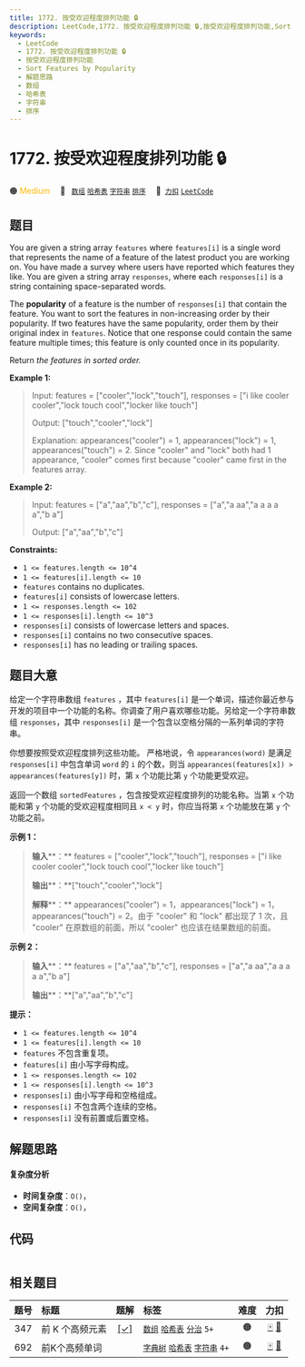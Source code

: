 ```yaml
---
title: 1772. 按受欢迎程度排列功能 🔒
description: LeetCode,1772. 按受欢迎程度排列功能 🔒,按受欢迎程度排列功能,Sort Features by Popularity,解题思路,数组,哈希表,字符串,排序
keywords:
  - LeetCode
  - 1772. 按受欢迎程度排列功能 🔒
  - 按受欢迎程度排列功能
  - Sort Features by Popularity
  - 解题思路
  - 数组
  - 哈希表
  - 字符串
  - 排序
---
```


# 1772. 按受欢迎程度排列功能 🔒

🟠 <font color=#ffb800>Medium</font>&emsp; 🔖&ensp; [`数组`](/tag/array.md) [`哈希表`](/tag/hash-table.md) [`字符串`](/tag/string.md) [`排序`](/tag/sorting.md)&emsp; 🔗&ensp;[`力扣`](https://leetcode.cn/problems/sort-features-by-popularity) [`LeetCode`](https://leetcode.com/problems/sort-features-by-popularity)

## 题目

You are given a string array `features` where `features[i]` is a single word
that represents the name of a feature of the latest product you are working
on. You have made a survey where users have reported which features they like.
You are given a string array `responses`, where each `responses[i]` is a
string containing space-separated words.

The **popularity** of a feature is the number of `responses[i]` that contain
the feature. You want to sort the features in non-increasing order by their
popularity. If two features have the same popularity, order them by their
original index in `features`. Notice that one response could contain the same
feature multiple times; this feature is only counted once in its popularity.

Return _the features in sorted order._



**Example 1:**

> Input: features = ["cooler","lock","touch"], responses = ["i like cooler cooler","lock touch cool","locker like touch"]
> 
> Output: ["touch","cooler","lock"]
> 
> Explanation: appearances("cooler") = 1, appearances("lock") = 1, appearances("touch") = 2. Since "cooler" and "lock" both had 1 appearance, "cooler" comes first because "cooler" came first in the features array.

**Example 2:**

> Input: features = ["a","aa","b","c"], responses = ["a","a aa","a a a a a","b a"]
> 
> Output: ["a","aa","b","c"]

**Constraints:**

  * `1 <= features.length <= 10^4`
  * `1 <= features[i].length <= 10`
  * `features` contains no duplicates.
  * `features[i]` consists of lowercase letters.
  * `1 <= responses.length <= 102`
  * `1 <= responses[i].length <= 10^3`
  * `responses[i]` consists of lowercase letters and spaces.
  * `responses[i]` contains no two consecutive spaces.
  * `responses[i]` has no leading or trailing spaces.


## 题目大意

给定一个字符串数组 `features` ，其中 `features[i]`
是一个单词，描述你最近参与开发的项目中一个功能的名称。你调查了用户喜欢哪些功能。另给定一个字符串数组 `responses`，其中
`responses[i]` 是一个包含以空格分隔的一系列单词的字符串。

你想要按照受欢迎程度排列这些功能。 严格地说，令 `appearances(word)` 是满足 `responses[i]` 中包含单词 `word` 的
`i` 的个数，则当 `appearances(features[x]) > appearances(features[y])` 时，第 `x` 个功能比第
`y` 个功能更受欢迎。

返回一个数组 `sortedFeatures` ，包含按受欢迎程度排列的功能名称。当第 `x` 个功能和第 `y` 个功能的受欢迎程度相同且 `x < y`
时，你应当将第 `x` 个功能放在第 `y` 个功能之前。

**示例 1：**

> 
> 
> 
> 
> 
> **输入****：** features = ["cooler","lock","touch"], responses = ["i like cooler cooler","lock touch cool","locker like touch"]
> 
> **输出****：**["touch","cooler","lock"]
> 
> **解释****：** appearances("cooler") = 1，appearances("lock") = 1，appearances("touch") = 2。由于 "cooler" 和 "lock" 都出现了 1 次，且 "cooler" 在原数组的前面，所以 "cooler" 也应该在结果数组的前面。
> 
> 

**示例 2：**

> 
> 
> 
> 
> 
> **输入****：** features = ["a","aa","b","c"], responses = ["a","a aa","a a a a a","b a"]
> 
> **输出****：**["a","aa","b","c"]
> 
> 

**提示：**

  * `1 <= features.length <= 10^4`
  * `1 <= features[i].length <= 10`
  * `features` 不包含重复项。
  * `features[i]` 由小写字母构成。
  * `1 <= responses.length <= 102`
  * `1 <= responses[i].length <= 10^3`
  * `responses[i]` 由小写字母和空格组成。
  * `responses[i]` 不包含两个连续的空格。
  * `responses[i]` 没有前置或后置空格。


## 解题思路

#### 复杂度分析

- **时间复杂度**：`O()`，
- **空间复杂度**：`O()`，

## 代码

```javascript

```

## 相关题目

<!-- prettier-ignore -->
| 题号 | 标题 | 题解 | 标签 | 难度 | 力扣 |
| :------: | :------ | :------: | :------ | :------: | :------: |
| 347 | 前 K 个高频元素 | [[✓]](/problem/0347.md) |  [`数组`](/tag/array.md) [`哈希表`](/tag/hash-table.md) [`分治`](/tag/divide-and-conquer.md) `5+` | 🟠 | [🀄️](https://leetcode.cn/problems/top-k-frequent-elements) [🔗](https://leetcode.com/problems/top-k-frequent-elements) |
| 692 | 前K个高频单词 |  |  [`字典树`](/tag/trie.md) [`哈希表`](/tag/hash-table.md) [`字符串`](/tag/string.md) `4+` | 🟠 | [🀄️](https://leetcode.cn/problems/top-k-frequent-words) [🔗](https://leetcode.com/problems/top-k-frequent-words) |